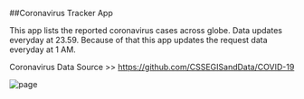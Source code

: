 ##Coronavirus Tracker App

This app lists the reported coronavirus cases across globe. Data updates everyday at 23.59. Because of that this app updates the request data everyday at 1 AM. 

Coronavirus Data Source >> https://github.com/CSSEGISandData/COVID-19


![page](https://user-images.githubusercontent.com/72259867/153757898-c0ebd158-1d49-48cc-9b8a-585ee1fe1a43.png)
